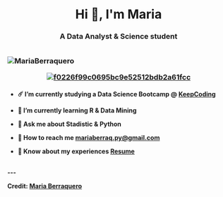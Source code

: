 <h1 align="center">Hi 👋, I'm Maria</a></h1>
<h3 align="center">A Data Analyst & Science student
<br/>
<br/>
<p align="left"> <img src="https://komarev.com/ghpvc/?username=MariaBerraquero&label=Profile%20views&color=3b8e8f&style=flat" alt="MariaBerraquero" /> </p>
<p align="center">
<a href="https://imgbb.com/"><img src="https://i.ibb.co/p4jDSzt/f0226f99c0695bc9e52512bdb2a61fcc.gif" alt="f0226f99c0695bc9e52512bdb2a61fcc" border="0"></a>
  
<h4 align='left'>
  
- ☄️ I’m currently studying a Data Science Bootcamp @ <a href="https://keepcoding.io/sobre-nosotros/" target="blank">KeepCoding</a>

- 🌆 I’m currently learning R & Data Mining

- 🔭 Ask me about **Stadistic & Python**

- 🌃 How to reach me **mariaberraq.py@gmail.com**

- 🌠 Know about my experiences <a href="https://www.linkedin.com/in/mariaberraq/" target="blank">Resume</a>
<br/>
---

Credit: [Maria Berraquero](https://github.com/MariaBerraquero)
